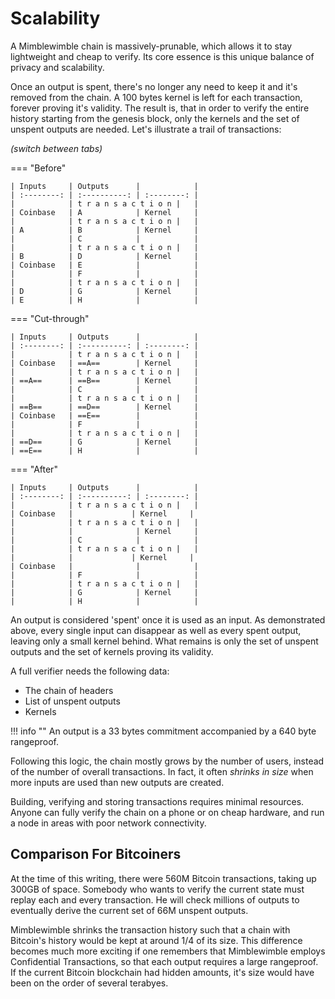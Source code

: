 # Scalability

A Mimblewimble chain is massively-prunable, which allows it to stay lightweight and cheap to verify. Its core essence is this unique balance of privacy and scalability.

Once an output is spent, there's no longer any need to keep it and it's removed from the chain. A 100 bytes kernel is left for each transaction, forever proving it's validity. The result is, that in order to verify the entire history starting from the genesis block, only the kernels and the set of unspent outputs are needed. Let's illustrate a trail of transactions:

*(switch between tabs)*

=== "Before"

    | Inputs     | Outputs      |            |
    | :--------: | :----------: | :--------: |
    |            | t r a n s a c t i o n |   |
    | Coinbase   | A            | Kernel     |
    |            | t r a n s a c t i o n |   |
    | A          | B            | Kernel     |
    |            | C            |            |
    |            | t r a n s a c t i o n |   |
    | B          | D            | Kernel     |
    | Coinbase   | E            |            |
    |            | F            |            |
    |            | t r a n s a c t i o n |   |
    | D          | G            | Kernel     |
    | E          | H            |            |

=== "Cut-through"

    | Inputs     | Outputs      |            |
    | :--------: | :----------: | :--------: |
    |            | t r a n s a c t i o n |   |
    | Coinbase   | ==A==        | Kernel     |
    |            | t r a n s a c t i o n |   |
    | ==A==      | ==B==        | Kernel     |
    |            | C            |            |
    |            | t r a n s a c t i o n |   |
    | ==B==      | ==D==        | Kernel     |
    | Coinbase   | ==E==        |            |
    |            | F            |            |
    |            | t r a n s a c t i o n |   |
    | ==D==      | G            | Kernel     |
    | ==E==      | H            |            |

=== "After"

    | Inputs     | Outputs      |            |
    | :--------: | :----------: | :--------: |
    |            | t r a n s a c t i o n |   |
    | Coinbase   |             | Kernel     |
    |            | t r a n s a c t i o n |   |
    |            |              | Kernel     |
    |            | C            |            |
    |            | t r a n s a c t i o n |   |
    |            |             | Kernel     |
    | Coinbase   |              |            |
    |            | F            |            |
    |            | t r a n s a c t i o n |   |
    |            | G            | Kernel     |
    |            | H            |            |

An output is considered 'spent' once it is used as an input. As demonstrated above, every single input can disappear as well as every spent output, leaving only a small kernel behind. What remains is only the set of unspent outputs and the set of kernels proving its validity.

A full verifier needs the following data:

* The chain of headers
* List of unspent outputs
* Kernels

!!! info ""
    An output is a 33 bytes commitment accompanied by a 640 byte rangeproof.

Following this logic, the chain mostly grows by the number of users, instead of the number of overall transactions. In fact, it often *shrinks in size* when more inputs are used than new outputs are created.

Building, verifying and storing transactions requires minimal resources. Anyone can fully verify the chain on a phone or on cheap hardware, and run a node in areas with poor network connectivity.

## Comparison For Bitcoiners

At the time of this writing, there were 560M Bitcoin transactions, taking up 300GB of space. Somebody who wants to verify the current state must replay each and every transaction. He will check millions of outputs to eventually derive the current set of 66M unspent outputs.

Mimblewimble shrinks the transaction history such that a chain with Bitcoin's history would be kept at around 1/4 of its size. This difference becomes much more exciting if one remembers that Mimblewimble employs Confidential Transactions, so that each output requires a large rangeproof. If the current Bitcoin blockchain had hidden amounts, it's size would have been on the order of several terabyes.

